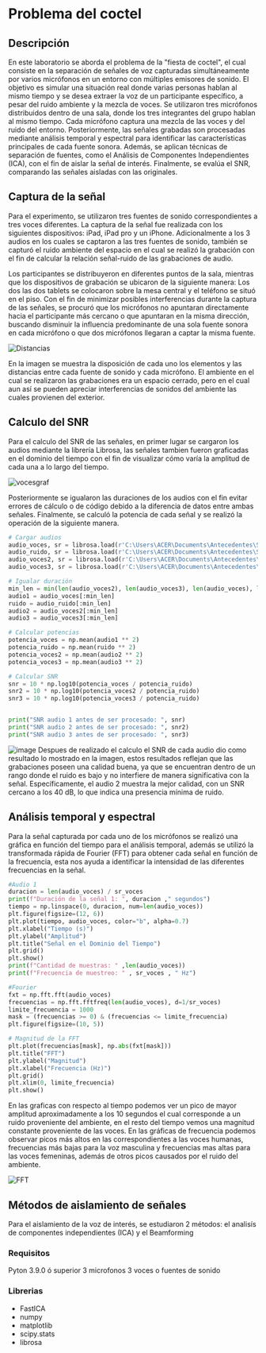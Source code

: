 # Problema del coctel 
## Descripción 

En este laboratorio se aborda el problema de la "fiesta de coctel", el cual consiste en la separación de señales de voz capturadas simultáneamente por varios micrófonos en un entorno con múltiples emisores de sonido. El objetivo es simular una situación real donde varias personas hablan al mismo tiempo y se desea extraer la voz de un participante específico, a pesar del ruido ambiente y la mezcla de voces.
Se utilizaron tres micrófonos distribuidos dentro de una sala, donde los tres integrantes del grupo hablan al mismo tiempo. Cada micrófono captura una mezcla de las voces y del ruido del entorno. Posteriormente, las señales grabadas son procesadas mediante análisis temporal y espectral para identificar las características principales de cada fuente sonora.
Además, se aplican técnicas de separación de fuentes, como el Análisis de Componentes Independientes (ICA), con el fin de aislar la señal de interés. Finalmente, se evalúa el SNR, comparando las señales aisladas con las originales.

## Captura de la señal 
Para el experimento, se utilizaron tres fuentes de sonido correspondientes a tres voces diferentes. La captura de la señal fue realizada con los siguientes dispositivos: iPad, iPad pro y un iPhone.
Adicionalmente a los 3 audios en los cuales se captaron a las tres fuentes de sonido, también se capturó el ruido ambiente del espacio en el cual se realizó la grabación con el fin de calcular la relación señal-ruido de las grabaciones de audio.

Los participantes se distribuyeron en diferentes puntos de la sala, mientras que los dispositivos de grabación se ubicaron de la siguiente manera:
Los dos las dos tablets se colocaron sobre la mesa central y el teléfono se situó en el piso. Con el fin de minimizar posibles interferencias durante la captura de las señales, se procuró que los micrófonos no apuntaran directamente hacia el participante más cercano o que apuntaran en la misma dirección, buscando disminuir la influencia predominante de una sola fuente sonora en cada micrófono o que dos micrófonos llegaran a captar la misma fuente.

![Distancias](https://github.com/user-attachments/assets/2b37c924-774b-48f6-b2b7-45ecbdc36f7c)


En la imagen se muestra la disposición de cada uno los elementos y las distancias entre cada fuente de sonido y cada micrófono. 
El ambiente en el cual se realizaron las grabaciones era un espacio cerrado, pero en el cual aun así se pueden apreciar interferencias de sonidos del ambiente las cuales provienen del exterior.



## Calculo del SNR
Para el calculo del SNR de las señales, en primer lugar se cargaron los audios mediante la librería Librosa, las señales tambien fueron graficadas en el dominio del tiempo con el fin de  visualizar cómo varía la amplitud de cada una a lo largo del tiempo.


![vocesgraf](https://github.com/user-attachments/assets/7177d7be-7402-4af7-813e-45962e5f5f78)



Posteriormente se igualaron las duraciones de los audios con el fin evitar errores de cálculo o de código debido a la diferencia de datos entre ambas señales.
Finalmente, se calculó la potencia de cada señal y se realizó la operación de la siguiente manera.

```python
# Cargar audios 
audio_voces, sr = librosa.load(r'C:\Users\ACER\Documents\Antecedentes\Señales\Lab3\voces.wav', sr=None, mono=True)
audio_ruido, sr = librosa.load(r'C:\Users\ACER\Documents\Antecedentes\Señales\Lab3\Nueva.wav', sr=None, mono=True)
audio_voces2, sr = librosa.load(r'C:\Users\ACER\Documents\Antecedentes\Señales\Lab3\Universidad.wav', sr=None, mono=True)
audio_voces3, sr = librosa.load(r'C:\Users\ACER\Documents\Antecedentes\Señales\Lab3\voz5.wav', sr=None, mono=True)

# Igualar duración
min_len = min(len(audio_voces2), len(audio_voces3), len(audio_voces), len(audio_ruido))
audio1 = audio_voces[:min_len]
ruido = audio_ruido[:min_len]
audio2 = audio_voces2[:min_len]
audio3 = audio_voces3[:min_len]

# Calcular potencias
potencia_voces = np.mean(audio1 ** 2)
potencia_ruido = np.mean(ruido ** 2)
potencia_voces2 = np.mean(audio2 ** 2)
potencia_voces3 = np.mean(audio3 ** 2)

# Calcular SNR
snr = 10 * np.log10(potencia_voces / potencia_ruido)
snr2 = 10 * np.log10(potencia_voces2 / potencia_ruido)
snr3 = 10 * np.log10(potencia_voces3 / potencia_ruido)


print("SNR audio 1 antes de ser procesado: ", snr)
print("SNR audio 2 antes de ser procesado: ", snr2)
print("SNR audio 3 antes de ser procesado: ", snr3)
```
![image](https://github.com/user-attachments/assets/71e80ef0-0edd-4bec-9658-865ba977e884)
Despues de realizado el calculo el SNR de cada audio dio como resultado lo mostrado en la imagen, estos resultados reflejan que las grabaciones poseen una calidad buena, ya que se encuentran dentro de un rango donde el ruido es bajo y no interfiere de manera significativa con la señal. Específicamente, el audio 2 muestra la mejor calidad, con un SNR cercano a los 40 dB, lo que indica una presencia mínima de ruido.

## Análisis temporal y espectral
Para la señal capturada por cada uno de los micrófonos se realizó una gráfica en función del tiempo para el análisis temporal, además se utilizó la transformada rápida de Fourier
(FFT) para obtener cada señal en función de la frecuencia, esta nos ayuda a identificar la intensidad de las diferentes frecuencias en la señal.

```python
#Audio 1
duracion = len(audio_voces) / sr_voces
print(f"Duración de la señal 1: ", duracion ," segundos")
tiempo = np.linspace(0, duracion, num=len(audio_voces))
plt.figure(figsize=(12, 6))
plt.plot(tiempo, audio_voces, color="b", alpha=0.7)
plt.xlabel("Tiempo (s)")
plt.ylabel("Amplitud")
plt.title("Señal en el Dominio del Tiempo")
plt.grid()
plt.show()
print(f"Cantidad de muestras: " ,len(audio_voces))
print(f"Frecuencia de muestreo: " , sr_voces , " Hz")

#Fourier
fxt = np.fft.fft(audio_voces)
frecuencias = np.fft.fftfreq(len(audio_voces), d=1/sr_voces)
limite_frecuencia = 1000
mask = (frecuencias >= 0) & (frecuencias <= limite_frecuencia)
plt.figure(figsize=(10, 5))

# Magnitud de la FFT
plt.plot(frecuencias[mask], np.abs(fxt[mask]))
plt.title("FFT")
plt.ylabel("Magnitud")
plt.xlabel("Frecuencia (Hz)")
plt.grid()
plt.xlim(0, limite_frecuencia)  
plt.show()
```
En las graficas con respecto al tiempo podemos ver un pico de mayor amplitud aproximadamente a los 10 segundos el cual corresponde a un ruido proveniente del ambiente, en el resto del tiempo vemos una magnitud constante proveniente de las voces. En las gráficas de frecuencia podemos observar picos más altos en las correspondientes a las voces humanas, frecuencias más bajas para la voz masculina y frecuencias mas altas para las voces femeninas, además de otros picos causados por el ruido del ambiente.

![FFT](https://github.com/user-attachments/assets/1cf3ed33-85b6-4c74-a5f9-1fa2c5502331)


## Métodos de aislamiento de señales
Para el aislamiento de la voz de interés, se estudiaron 2 métodos: el analisís de componentes independientes (ICA) y el Beamforming





### Requisitos 
Pyton 3.9.0 ó superior
3 microfonos
3 voces o fuentes de sonido
### Librerias
* FastICA
* numpy
* matplotlib
* scipy.stats
* librosa
